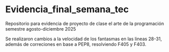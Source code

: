# Evidencia_final_semana_tec
Repositorio para evidencia de proyecto de clase el arte de la programación semestre agosto-diciembre 2025

Se realizaron cambios a la velocidad de los fantasmas en las lineas 28-31, además de correciones en base a PEP8, resolviendo F405 y F403.
